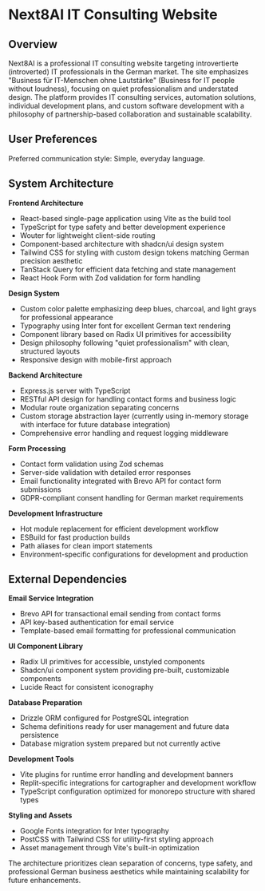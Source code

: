 # Next8AI IT Consulting Website

## Overview

Next8AI is a professional IT consulting website targeting introvertierte (introverted) IT professionals in the German market. The site emphasizes "Business für IT-Menschen ohne Lautstärke" (Business for IT people without loudness), focusing on quiet professionalism and understated design. The platform provides IT consulting services, automation solutions, individual development plans, and custom software development with a philosophy of partnership-based collaboration and sustainable scalability.

## User Preferences

Preferred communication style: Simple, everyday language.

## System Architecture

**Frontend Architecture**
- React-based single-page application using Vite as the build tool
- TypeScript for type safety and better development experience
- Wouter for lightweight client-side routing
- Component-based architecture with shadcn/ui design system
- Tailwind CSS for styling with custom design tokens matching German precision aesthetic
- TanStack Query for efficient data fetching and state management
- React Hook Form with Zod validation for form handling

**Design System**
- Custom color palette emphasizing deep blues, charcoal, and light grays for professional appearance
- Typography using Inter font for excellent German text rendering
- Component library based on Radix UI primitives for accessibility
- Design philosophy following "quiet professionalism" with clean, structured layouts
- Responsive design with mobile-first approach

**Backend Architecture**
- Express.js server with TypeScript
- RESTful API design for handling contact forms and business logic
- Modular route organization separating concerns
- Custom storage abstraction layer (currently using in-memory storage with interface for future database integration)
- Comprehensive error handling and request logging middleware

**Form Processing**
- Contact form validation using Zod schemas
- Server-side validation with detailed error responses
- Email functionality integrated with Brevo API for contact form submissions
- GDPR-compliant consent handling for German market requirements

**Development Infrastructure**
- Hot module replacement for efficient development workflow
- ESBuild for fast production builds
- Path aliases for clean import statements
- Environment-specific configurations for development and production

## External Dependencies

**Email Service Integration**
- Brevo API for transactional email sending from contact forms
- API key-based authentication for email service
- Template-based email formatting for professional communication

**UI Component Library**
- Radix UI primitives for accessible, unstyled components
- Shadcn/ui component system providing pre-built, customizable components
- Lucide React for consistent iconography

**Database Preparation**
- Drizzle ORM configured for PostgreSQL integration
- Schema definitions ready for user management and future data persistence
- Database migration system prepared but not currently active

**Development Tools**
- Vite plugins for runtime error handling and development banners
- Replit-specific integrations for cartographer and development workflow
- TypeScript configuration optimized for monorepo structure with shared types

**Styling and Assets**
- Google Fonts integration for Inter typography
- PostCSS with Tailwind CSS for utility-first styling approach
- Asset management through Vite's built-in optimization

The architecture prioritizes clean separation of concerns, type safety, and professional German business aesthetics while maintaining scalability for future enhancements.